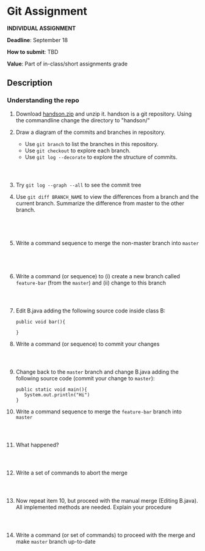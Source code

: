 # Git Assignment

**INDIVIDUAL ASSIGNMENT**

**Deadline**: September 18

**How to submit**: TBD

**Value**: Part of in-class/short assignments grade

## Description

### Understanding the repo
1. Download [handson.zip](handson.zip) and unzip it. handson is a git repository. Using the commandline change the directory to "handson/"

2. Draw a diagram of the commits and branches in repository.

    - Use `git branch` to list the branches in this repository.
    - Use `git checkout` to explore each branch.
    - Use `git log --decorate` to explore the structure of commits.

    ```



    ```

3. Try `git log --graph --all` to see the commit tree

4. Use `git diff BRANCH_NAME` to view the differences from a branch and the current branch.
   Summarize the difference from master to the other branch.

    ```




    ```

5. Write a command sequence to merge the non-master branch into `master`

    ```




    ```

6. Write a command (or sequence) to (i) create a new branch called `feature-bar` (from the `master`) and (ii) change to this branch

    ```
    
    
    
    ```
    
7. Edit B.java adding the following source code inside class B:
   ```
   public void bar(){
   
   } 
   ```

8. Write a command (or sequence) to commit your changes
   ```



   ```

9. Change back to the `master` branch and change B.java adding the following source code (commit your change to `master`):
   ```
   public static void main(){
      System.out.println("Hi")
   } 
   ```

10. Write a command sequence to merge the `feature-bar` branch into `master`
   ```



   ```
   
11. What happened?
   ```



   ```
   
12. Write a set of commands to abort the merge
   ```



   ```
   
13. Now repeat item 10, but proceed with the manual merge (Editing B.java). All implemented methods are needed. Explain your procedure
   ```



   ```


14. Write a command (or set of commands) to proceed with the merge and make `master` branch up-to-date
   ```



   ```



